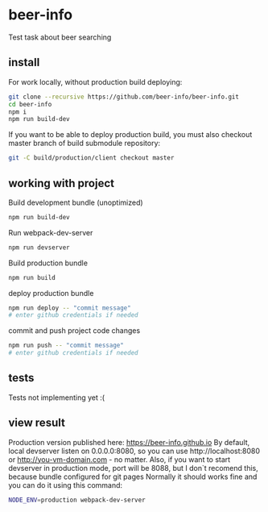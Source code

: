 # beer-info
Test task about beer searching
## install
For work locally, without production build deploying:
```bash
git clone --recursive https://github.com/beer-info/beer-info.git
cd beer-info
npm i
npm run build-dev
```
If you want to be able to deploy production build, you must also checkout master branch of build submodule repository:
```bash
git -C build/production/client checkout master
```
## working with project
Build development bundle (unoptimized)
```bash
npm run build-dev
```
Run webpack-dev-server
```bash
npm run devserver
```
Build production bundle
```bash
npm run build
```
deploy production bundle
```bash
npm run deploy -- "commit message"
# enter github credentials if needed
```
commit and push project code changes
```bash
npm run push -- "commit message"
# enter github credentials if needed
```
## tests
Tests not implementing yet :(
## view result
Production version published here:
https://beer-info.github.io
By default, local devserver listen on 0.0.0.0:8080, 
so you can use http://localhost:8080 or http://you-vm-domain.com - no matter.
Also, if you want to start devserver in production mode, port will be 8088, but I don`t recomend this, because bundle configured for git pages 
Normally it should works fine and you can do it using this command:
```bash
NODE_ENV=production webpack-dev-server
```
